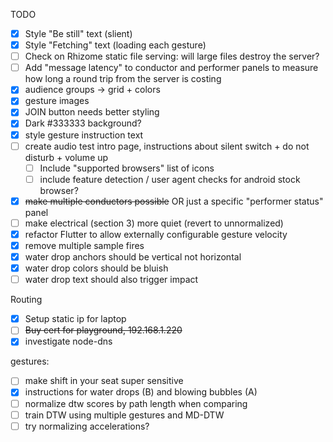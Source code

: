 TODO

- [x] Style "Be still" text (slient)
- [x] Style "Fetching" text (loading each gesture)
- [ ] Check on Rhizome static file serving: will large files destroy the server?
- [ ] Add "message latency" to conductor and performer panels to measure how long a round trip from the server is costing
- [x] audience groups -> grid + colors
- [x] gesture images
- [x] JOIN button needs better styling
- [x] Dark #333333 background?
- [x] style gesture instruction text
- [ ] create audio test intro page, instructions about silent switch + do not disturb + volume up
  - [ ] Include "supported browsers" list of icons
  - [ ] include feature detection / user agent checks for android stock browser?
- [x] ~~make multiple conductors possible~~ OR just a specific "performer status" panel
- [ ] make electrical (section 3) more quiet (revert to unnormalized)
- [x] refactor Flutter to allow externally configurable gesture velocity
- [x] remove multiple sample fires
- [x] water drop anchors should be vertical not horizontal
- [x] water drop colors should be bluish
- [ ] water drop text should also trigger impact

Routing

- [x] Setup static ip for laptop
- [ ] ~~Buy cert for playground, 192.168.1.220~~
- [x] investigate node-dns

gestures:

- [ ] make shift in your seat super sensitive
- [x] instructions for water drops (B) and blowing bubbles (A)
- [ ] normalize dtw scores by path length when comparing
- [ ] train DTW using multiple gestures and MD-DTW
- [ ] try normalizing accelerations?
